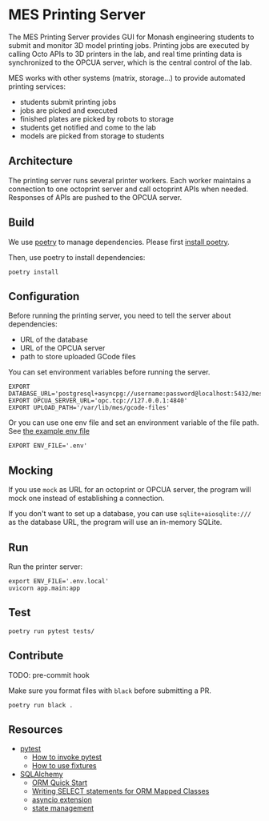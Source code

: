 # MES Printing Server

The MES Printing Server provides GUI for Monash engineering students to submit and monitor 3D model printing jobs.
Printing jobs are executed by calling Octo APIs to 3D printers in the lab, and real time printing data is
synchronized to the OPCUA server, which is the central control of the lab.

MES works with other systems (matrix, storage...) to provide automated printing services:

* students submit printing jobs
* jobs are picked and executed
* finished plates are picked by robots to storage
* students get notified and come to the lab
* models are picked from storage to students

## Architecture

The printing server runs several printer workers.
Each worker maintains a connection to one octoprint server and call octoprint APIs when needed.
Responses of APIs are pushed to the OPCUA server.

## Build

We use [poetry](https://python-poetry.org/) to manage dependencies. Please
first [install poetry](https://python-poetry.org/docs/#installation).

Then, use poetry to install dependencies:

```shell
poetry install
```

## Configuration

Before running the printing server, you need to tell the server about dependencies:

* URL of the database
* URL of the OPCUA server
* path to store uploaded GCode files

You can set environment variables before running the server.

```shell
EXPORT DATABASE_URL='postgresql+asyncpg://username:password@localhost:5432/mes_printing'
EXPORT OPCUA_SERVER_URL='opc.tcp://127.0.0.1:4840'
EXPORT UPLOAD_PATH='/var/lib/mes/gcode-files'
```

Or you can use one env file and set an environment variable of the file path.
See [the example env file](./.env.example)

```shell
EXPORT ENV_FILE='.env'
```

## Mocking

If you use `mock` as URL for an octoprint or OPCUA server,
the program will mock one instead of establishing a connection.

If you don't want to set up a database, you can use `sqlite+aiosqlite:///`
as the database URL, the program will use an in-memory SQLite.

## Run

Run the printer server:

```shell
export ENV_FILE='.env.local'
uvicorn app.main:app
```

## Test

```shell
poetry run pytest tests/
```

## Contribute

TODO: pre-commit hook

Make sure you format files with `black` before submitting a PR.

```shell
poetry run black .
```

## Resources

* [pytest](https://docs.pytest.org/en/7.4.x/)
    * [How to invoke pytest](https://docs.pytest.org/en/7.1.x/how-to/usage.html)
    * [How to use fixtures](https://docs.pytest.org/en/7.4.x/how-to/fixtures.html)
* [SQLAlchemy](https://www.sqlalchemy.org/)
    * [ORM Quick Start](https://docs.sqlalchemy.org/en/20/orm/quickstart.html)
    * [Writing SELECT statements for ORM Mapped Classes](https://docs.sqlalchemy.org/en/20/orm/queryguide/select.html)
    * [asyncio extension](https://docs.sqlalchemy.org/en/20/orm/extensions/asyncio.html#synopsis-orm)
    * [state management](https://docs.sqlalchemy.org/en/20/orm/session_state_management.html)
